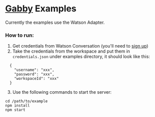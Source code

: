 # [Gabby](https://github.com/americanexpress/gabby) Examples
Currently the examples use the Watson Adapter.
 
### How to run:
1. Get credentials from Watson Conversation (you'll need to [sign up](https://www.ibm.com/watson/developercloud/conversation.html))
2. Take the credentials from the workspace and put them in `credentials.json` under examples directory, it should look like this:
```
  {
    "username": "xxx",
    "password": "xxx",
    "workspaceId": "xxx"
  }
```
3. Use the following commands to start the server:
```
cd /path/to/example
npm install
npm start
```